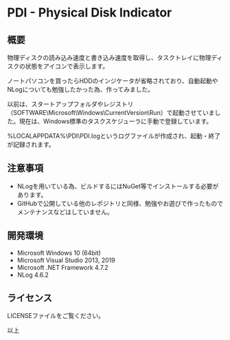 # PDI - Physical Disk Indicator

## 概要

物理ディスクの読み込み速度と書き込み速度を取得し、タスクトレイに物理ディスクの状態をアイコンで表示します。

ノートパソコンを買ったらHDDのインジケータが省略されており、自動起動やNLogについても勉強したかった為、作ってみました。

以前は、スタートアップフォルダやレジストリ（SOFTWARE\Microsoft\Windows\CurrentVersion\Run）で起動させていました。現在は、Windows標準のタスクスケジューラに手動で登録しています。

%LOCALAPPDATA%\PDI\PDI.logというログファイルが作成され、起動・終了が記録されます。

## 注意事項

* NLogを用いている為、ビルドするにはNuGet等でインストールする必要があります。
* GitHubで公開している他のレポジトリと同様、勉強やお遊びで作ったものでメンテナンスなどはしていません。

## 開発環境

* Microsoft Windows 10 (64bit)
* Microsoft Visual Studio 2013, 2019
* Microsoft .NET Framework 4.7.2
* NLog 4.6.2

## ライセンス
LICENSEファイルをご覧ください。

以上